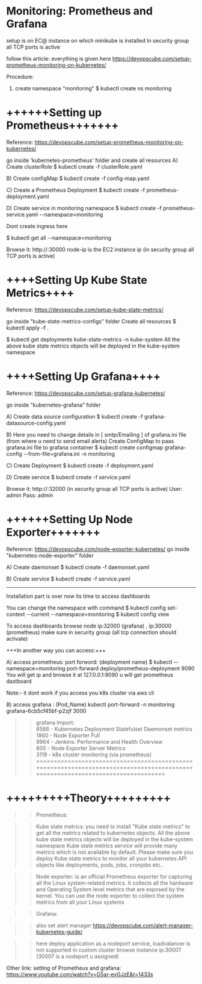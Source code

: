 # Monitoring: Prometheus and Grafana

setup is on EC@ instance on which minikube is installed
In security group all TCP ports is active

follow this article: everything is given here
https://devopscube.com/setup-prometheus-monitoring-on-kubernetes/ 


Procedure:
1) create namespace "monitoring" 
$ kubectl create ns monitoring

# ++++++Setting up Prometheus+++++++
Reference: https://devopscube.com/setup-prometheus-monitoring-on-kubernetes/

go inside 'kubernetes-prometheus' folder and create all resources
A) Create clusterRole
$ kubectl create -f clusterRole.yaml

B) Create configMap
$ kubectl create -f config-map.yaml

C) Create a Prometheus Deployment
$ kubectl create  -f prometheus-deployment.yaml 

D) Create service in monitoring namespace
$ kubectl create -f prometheus-service.yaml --namespace=monitoring

Dont create ingress here

$ kubectl get all --namespace=monitoring

Browse it: http://<your-node-ip>:30000   node-ip is the EC2 instance ip (in security group all TCP ports is active)


# ++++Setting Up Kube State Metrics++++
Reference: https://devopscube.com/setup-kube-state-metrics/

go inside "kube-state-metrics-configs" folder
Create all resources
$ kubectl apply -f .

$ kubectl get deployments kube-state-metrics -n kube-system
All the above kube state metrics objects will be deployed in the kube-system namespace


# ++++Setting Up Grafana++++
Reference: https://devopscube.com/setup-grafana-kubernetes/

go inside "kubernetes-grafana" folder

A) Create data source configuration
$ kubectl create -f grafana-datasource-config.yaml

B) Here you need to change details in [ smtp/Emailing ] of grafana.ini file (from where u need to send email alerts) 
  Create ConfigMap to paas grafana.ini file to grafana container
$ kubectl create configmap grafana-config --from-file=grafana.ini -n monitoring

C) Create Deployment
$ kubectl create -f deployment.yaml

D) Create service
$ kubectl create -f service.yaml

Browse it: http://<your-node-ip>:32000         (in security group all TCP ports is active)
User: admin
Pass: admin


# ++++++Setting Up Node Exporter+++++++
Reference: https://devopscube.com/node-exporter-kubernetes/
go inside "kubernetes-node-exporter" folder

A) Create daemonset
$ kubectl create -f daemonset.yaml

B) Create service 
$ kubectl create -f service.yaml
___________________________________________________________________

Installation part is over now its time to access dashboards

You can change the namespace with command
$ kubectl config set-context --current --namespace=monitoring
$ kubectl config view


To access dashboards browse node ip:32000 (grafana) , ip:30000 (prometheus) make sure in security group (all tcp connection should activate)

+++In another way you can access:+++

A) access prometheus:
port forword:                                           (deployment name)
$ kubectl --namespace=monitoring port-forward deploy/prometheus-deployment 9090
You will get ip and browse it at 127.0.0.1:9090 u will get prometheus dastboard

Note:- it dont work if you access you k8s cluster via aws cli
  
B) access grafana  :                       (Pod_Name)
kubectl port-forward -n monitoring grafana-6cb5cf45bf-p2zjf 3000

>> grafana Import:\
8588 - Kubernetes Deployment Statefulset Daemonset metrics\
1860 - Node Exporter Full\
9964 - Jenkins: Performance and Health Overview\
805 - Node Exporter Server Metrics\
3119 - k8s cluster monitoring (via prometheus)
===============================================================================================================================

# +++++++++Theory+++++++++

>>Prometheus:

>>Kube state metrics:
you need to install "Kube state metrics" to get all the metrics related to kubernetes objects.
All the above kube state metrics objects will be deployed in the kube-system namespace
Kube state metrics service will provide many metrics which is not available by default. Please make sure you deploy Kube state metrics to monitor all your kubernetes API objects like deployments, pods, jobs, cronjobs etc..

>>Node exporter: 
 is an official Prometheus exporter for capturing all the Linux system-related metrics.
It collects all the hardware and Operating System level metrics that are exposed by the kernel.
You can use the node exporter to collect the system metrics from all your Linux systems

>>Grafana:

>>also set alert manager
https://devopscube.com/alert-manager-kubernetes-guide/

>>here deploy application as a nodeport service, loadvalancer is not supported in custom cluster
browse instance ip:30007  (30007 is a nodeport u assigned)

Other link:
setting of Prometheus and grafana:
https://www.youtube.com/watch?v=G5ar-evGJzE&t=1433s
